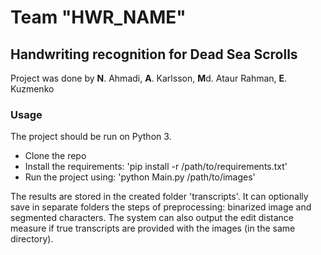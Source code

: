 # Team "HWR_NAME"
## Handwriting recognition for Dead Sea Scrolls

Project was done by **N**. Ahmadi, **A**. Karlsson, **M**d. Ataur Rahman, **E**. Kuzmenko


### Usage

The project should be run on Python 3.

* Clone the repo
* Install the requirements: 'pip install -r /path/to/requirements.txt'
* Run the project using: 'python Main.py /path/to/images'

The results are stored in the created folder 'transcripts'. 
It can optionally save in separate folders the steps of preprocessing: binarized image and segmented characters. 
The system can also output the edit distance measure if true transcripts are provided with the images (in the same directory).

